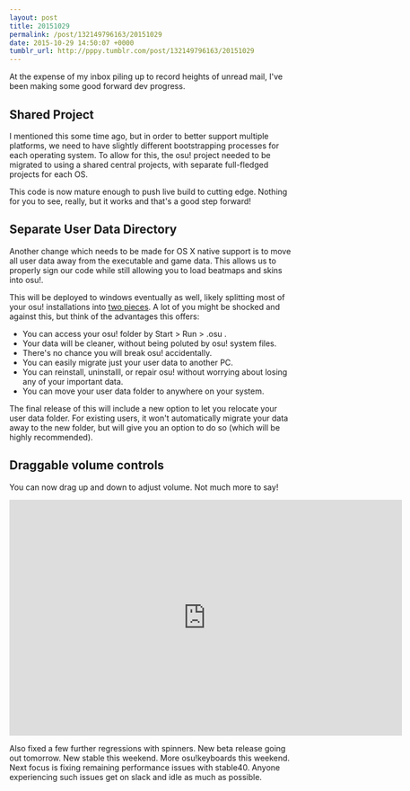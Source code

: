 ```yaml
---
layout: post
title: 20151029
permalink: /post/132149796163/20151029
date: 2015-10-29 14:50:07 +0000
tumblr_url: http://pppy.tumblr.com/post/132149796163/20151029
---
```

At the expense of my inbox piling up to record heights of unread mail, I've been making some good forward dev progress.

Shared Project
----------
I mentioned this some time ago, but in order to better support multiple platforms, we need to have slightly different bootstrapping processes for each operating system. To allow for this, the osu! project needed to be migrated to using a shared central projects, with separate full-fledged projects for each OS.

This code is now mature enough to push live build to cutting edge. Nothing for you to see, really, but it works and that's a good step forward!

Separate User Data Directory
---------
Another change which needs to be made for OS X native support is to move all user data away from the executable and game data. This allows us to properly sign our code while still allowing you to load beatmaps and skins into osu!.

This will be deployed to windows eventually as well, likely splitting most of your osu! installations into [two pieces](http://puu.sh/l1UVK/4b754b3638.png). A lot of you might be shocked and against this, but think of the advantages this offers:

- You can access your osu! folder by Start > Run > .osu <enter>.
- Your data will be cleaner, without being poluted by osu! system files.
- There's no chance you will break osu! accidentally.
- You can easily migrate just your user data to another PC.
- You can reinstall, uninstalll, or repair osu! without worrying about losing any of your important data.
- You can move your user data folder to anywhere on your system.

The final release of this will include a new option to let you relocate your user data folder. For existing users, it won't automatically migrate your data away to the new folder, but will give you an option to do so (which will be highly recommended).

Draggable volume controls
----
You can now drag up and down to adjust volume. Not much more to say!

<iframe width="700" height="420" src="https://www.youtube.com/embed/LGdRupHtILw" frameborder="0" allowfullscreen></iframe>

Also fixed a few further regressions with spinners. New beta release going out tomorrow. New stable this weekend. More osu!keyboards this weekend. Next focus is fixing remaining performance issues with stable40. Anyone experiencing such issues get on slack and idle as much as possible.